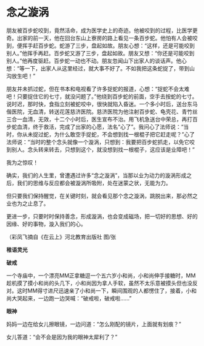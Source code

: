 # 念之漩涡

朋友被百步蛇咬到，竟然活命，成为医学史上的奇迹。他被咬到的过程，比医学更奇。出家的前一天，他在回台东山上寮房的路上看见一条百步蛇。他怕有人会被咬到，便挥手赶百步蛇。蛇游了三步，盘起如故。朋友心想：“这样，还是可能咬到别人。”他挥手再赶。百步蛇又游了三步，盘起如故。朋友又想：“你还是可能咬到别人。”他再度驱赶。百步蛇一动也不动。朋友忽闻山下出家人的谈话声。他心想：“等一下，出家人从这里经过，就大事不好了。不如我把这条蛇捉了，带到山沟放生吧！” 

朋友并未抓过蛇，但在书本和电视看了许多捉蛇的报道，心想：“捉蛇不会太难吧！只要捉住它的七寸，就没问题了。”他绕到百步蛇的前面，空手去按蛇的七寸。说时迟，那时快，食指立刻被蛇咬中，很快就陷入昏迷。一个多小时后，送台东马偕医院，无血清，转送花莲慈济医院。慈济医院为他注射百步蛇、龟壳花、青竹丝三合一血清，无效，十二个小时后，医生宣布不治。用飞机急送台中荣总，再打百步蛇血清，终于救活，完成了出家的心愿，法名“心了”。我问心了法师说：“当时，你从未捉过蛇，为什么敢空手捉蛇，不会想到找一根棍子把它赶走呢？”心了法师说：“当时的整个念头就像一个漩涡，只想到：我要把百步蛇抓走，以免它咬到别人。念头转来转去，只想到这个，就没想到找一根棍子，这应该是业障吧！” 

我为之惊叹！ 

确实，我们的人生里，曾遭遇过许多“念之漩涡”，当那以业为动力的漩涡形成之后，我们的思维与反应都会被漩涡所吸附，处在迷蒙之状，无能为力。 

但只要我们保持醒觉，在关键时刻，就会看见那个念之漩涡，跳脱出来，那必然之业也为之止息了。 

更进一步，只要时时保持善念，形成漩涡，也会变成磁场，把一切好的思想、好的因缘、好的事物，漩入我们的心。 

（彩凤飞摘自《在云上》河北教育出版社 图/张 

**稚语灵光**

**破戒**

一个寺庙中，一个漂亮MM正拿糖逗一个五六岁小和尚，小和尚伸手接糖时，MM趁机摸了摸小和尚的头几下，小和尚因为拿人手软，虽然不太乐意被摸头但也没反对。这时MM得寸进尺迅速亲了小和尚一下，瞬间围观的人都愣住了，接着，小和尚大哭起来，一边跑一边哭喊：“破戒啦，破戒啦……” 

**眼神**

妈妈一边在给女儿擦眼镜，一边问道：“怎么刚配的镜片，上面就有划痕？” 

女儿答道：“会不会是因为我的眼神太犀利了？”
